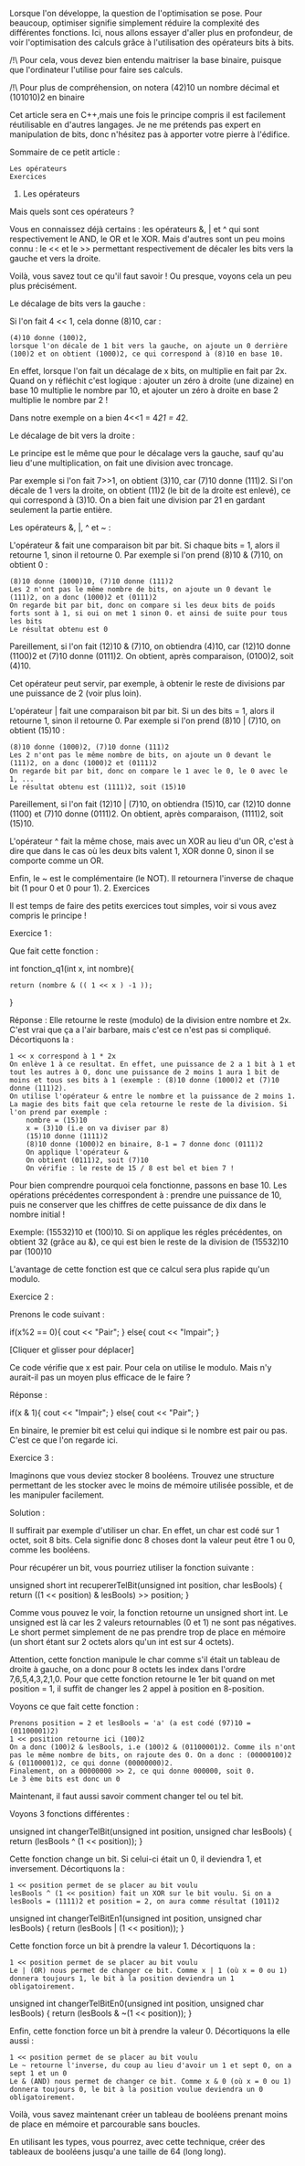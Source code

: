 Lorsque l'on développe, la question de l'optimisation se pose. Pour beaucoup, optimiser signifie simplement réduire la complexité des différentes fonctions. Ici, nous allons essayer d'aller plus en profondeur, de voir l'optimisation des calculs grâce à l'utilisation des opérateurs bits à bits.

/!\ Pour cela, vous devez bien entendu maitriser la base binaire, puisque que l'ordinateur l'utilise pour faire ses calculs.

/!\ Pour plus de compréhension, on notera (42)10 un nombre décimal et (101010)2 en binaire

Cet article sera en C++,mais une fois le principe compris il est facilement réutilisable en d'autres langages. Je ne me prétends pas expert en manipulation de bits, donc n'hésitez pas à apporter votre pierre à l'édifice.

Sommaire de ce petit article :

    Les opérateurs
    Exercices

1. Les opérateurs

Mais quels sont ces opérateurs ?

Vous en connaissez déjà certains : les opérateurs &, | et ^ qui sont respectivement le AND, le OR et le XOR. Mais d'autres sont un peu moins connu : le << et le >> permettant respectivement de décaler les bits vers la gauche et vers la droite.

Voilà, vous savez tout ce qu'il faut savoir ! Ou presque, voyons cela un peu plus précisément.

Le décalage de bits vers la gauche :

Si l'on fait 4 << 1, cela donne (8)10, car :

    (4)10 donne (100)2,
    lorsque l'on décale de 1 bit vers la gauche, on ajoute un 0 derrière (100)2 et on obtient (1000)2, ce qui correspond à (8)10 en base 10.

En effet, lorsque l'on fait un décalage de x bits, on multiplie en fait par 2x. Quand on y réfléchit c'est logique : ajouter un zéro à droite (une dizaine) en base 10 multiplie le nombre par 10, et ajouter un zéro à droite en base 2 multiplie le nombre par 2 !

Dans notre exemple on a bien 4<<1 = 4*21 = 4*2.

Le décalage de bit vers la droite :

Le principe est le même que pour le décalage vers la gauche, sauf qu'au lieu d'une multiplication, on fait une division avec troncage.

Par exemple si l'on fait 7>>1, on obtient (3)10, car (7)10 donne (111)2. Si l'on décale de 1 vers la droite, on obtient (11)2 (le bit de la droite est enlevé), ce qui correspond à (3)10. On a bien fait une division par 21 en gardant seulement la partie entière.

Les opérateurs &, |, ^ et ~ :

L'opérateur & fait une comparaison bit par bit. Si chaque bits = 1, alors il retourne 1, sinon il retourne 0. Par exemple si l'on prend (8)10 & (7)10, on obtient 0 :

    (8)10 donne (1000)10, (7)10 donne (111)2
    Les 2 n'ont pas le même nombre de bits, on ajoute un 0 devant le (111)2, on a donc (1000)2 et (0111)2
    On regarde bit par bit, donc on compare si les deux bits de poids forts sont à 1, si oui on met 1 sinon 0. et ainsi de suite pour tous les bits
    Le résultat obtenu est 0

Pareillement, si l'on fait (12)10 & (7)10, on obtiendra (4)10, car (12)10 donne (1100)2 et (7)10 donne (0111)2. On obtient, après comparaison, (0100)2, soit (4)10.

Cet opérateur peut servir, par exemple, à obtenir le reste de divisions par une puissance de 2 (voir plus loin).

L'opérateur | fait une comparaison bit par bit. Si un des bits = 1, alors il retourne 1, sinon il retourne 0. Par exemple si l'on prend (8)10 | (7)10, on obtient (15)10 :

    (8)10 donne (1000)2, (7)10 donne (111)2
    Les 2 n'ont pas le même nombre de bits, on ajoute un 0 devant le (111)2, on a donc (1000)2 et (0111)2
    On regarde bit par bit, donc on compare le 1 avec le 0, le 0 avec le 1, ...
    Le résultat obtenu est (1111)2, soit (15)10

Pareillement, si l'on fait (12)10 | (7)10, on obtiendra (15)10, car (12)10 donne (1100) et (7)10 donne (0111)2. On obtient, après comparaison, (1111)2, soit (15)10.

L'opérateur ^ fait la même chose, mais avec un XOR au lieu d'un OR, c'est à dire que dans le cas où les deux bits valent 1, XOR donne 0, sinon il se comporte comme un OR.

Enfin, le ~ est le complémentaire (le NOT). Il retournera l'inverse de chaque bit (1 pour 0 et 0 pour 1).
2. Exercices

Il est temps de faire des petits exercices tout simples, voir si vous avez compris le principe !

Exercice 1 :

Que fait cette fonction :

int fonction_q1(int x, int nombre){

    return (nombre & (( 1 << x ) -1 ));

}


Réponse : Elle retourne le reste (modulo) de la division entre nombre et 2x. C'est vrai que ça a l'air barbare, mais c'est ce n'est pas si compliqué. Décortiquons la :

    1 << x correspond à 1 * 2x
    On enlève 1 à ce resultat. En effet, une puissance de 2 a 1 bit à 1 et tout les autres à 0, donc une puissance de 2 moins 1 aura 1 bit de moins et tous ses bits à 1 (exemple : (8)10 donne (1000)2 et (7)10 donne (111)2).
    On utilise l'opérateur & entre le nombre et la puissance de 2 moins 1.
    La magie des bits fait que cela retourne le reste de la division. Si l'on prend par exemple :
        nombre = (15)10
        x = (3)10 (i.e on va diviser par 8)
        (15)10 donne (1111)2
        (8)10 donne (1000)2 en binaire, 8-1 = 7 donne donc (0111)2
        On applique l'opérateur &
        On obtient (0111)2, soit (7)10
        On vérifie : le reste de 15 / 8 est bel et bien 7 !

Pour bien comprendre pourquoi cela fonctionne, passons en base 10. Les opérations précédentes correspondent à : prendre une puissance de 10, puis ne conserver que les chiffres de cette puissance de dix dans le nombre initial !

Exemple: (15532)10 et (100)10. Si on applique les régles précédentes, on obtient 32 (grâce au &), ce qui est bien le reste de la division de (15532)10 par (100)10

L'avantage de cette fonction est que ce calcul sera plus rapide qu'un modulo.

Exercice 2 :

Prenons le code suivant :

if(x%2 == 0){
    cout << "Pair";
}
else{
    cout << "Impair";
}

[Cliquer et glisser pour déplacer]

Ce code vérifie que x est pair. Pour cela on utilise le modulo. Mais n'y aurait-il pas un moyen plus efficace de le faire ?

Réponse :

if(x & 1){
    cout << "Impair";
}
else{
    cout << "Pair";
}

En binaire, le premier bit est celui qui indique si le nombre est pair ou pas. C'est ce que l'on regarde ici.

Exercice 3 :

Imaginons que vous deviez stocker 8 booléens. Trouvez une structure permettant de les stocker avec le moins de mémoire utilisée possible, et de les manipuler facilement.

Solution :

Il suffirait par exemple d'utiliser un char. En effet, un char est codé sur 1 octet, soit 8 bits. Cela signifie donc 8 choses dont la valeur peut être 1 ou 0, comme les booléens.

Pour récupérer un bit, vous pourriez utiliser la fonction suivante :

unsigned short int recupererTelBit(unsigned int position, char lesBools)
{
    return ((1 << position) & lesBools) >> position;
}

Comme vous pouvez le voir, la fonction retourne un unsigned short int. Le unsigned est là car les 2 valeurs retournables (0 et 1) ne sont pas négatives. Le short permet simplement de ne pas prendre trop de place en mémoire (un short étant sur 2 octets alors qu'un int est sur 4 octets).

Attention, cette fonction manipule le char comme s'il était un tableau de droite à gauche, on a donc pour 8 octets les index dans l'ordre 7,6,5,4,3,2,1,0. Pour que cette fonction retourne le 1er bit quand on met position = 1, il suffit de changer les 2 appel à position en 8-position.

Voyons ce que fait cette fonction :

    Prenons position = 2 et lesBools = 'a' (a est codé (97)10 = (01100001)2)
    1 << position retourne ici (100)2
    On a donc (100)2 & lesBools, i.e (100)2 & (01100001)2. Comme ils n'ont pas le même nombre de bits, on rajoute des 0. On a donc : (00000100)2 & (01100001)2, ce qui donne (00000000)2.
    Finalement, on a 00000000 >> 2, ce qui donne 000000, soit 0.
    Le 3 ème bits est donc un 0

Maintenant, il faut aussi savoir comment changer tel ou tel bit.

Voyons 3 fonctions différentes :

unsigned int changerTelBit(unsigned int position, unsigned char lesBools)
{
    return (lesBools ^ (1 << position));
}

Cette fonction change un bit. Si celui-ci était un 0, il deviendra 1, et inversement. Décortiquons la :

    1 << position permet de se placer au bit voulu
    lesBools ^ (1 << position) fait un XOR sur le bit voulu. Si on a lesBools = (1111)2 et position = 2, on aura comme résultat (1011)2

unsigned int changerTelBitEn1(unsigned int position, unsigned char lesBools)
{
    return (lesBools | (1 << position));
}

Cette fonction force un bit à prendre la valeur 1. Décortiquons la :

    1 << position permet de se placer au bit voulu
    Le | (OR) nous permet de changer ce bit. Comme x | 1 (où x = 0 ou 1) donnera toujours 1, le bit à la position deviendra un 1 obligatoirement.

unsigned int changerTelBitEn0(unsigned int position, unsigned char lesBools)
{
    return (lesBools & ~(1 << position));
}

Enfin, cette fonction force un bit à prendre la valeur 0. Décortiquons la elle aussi :

    1 << position permet de se placer au bit voulu
    Le ~ retourne l'inverse, du coup au lieu d'avoir un 1 et sept 0, on a sept 1 et un 0
    Le & (AND) nous permet de changer ce bit. Comme x & 0 (où x = 0 ou 1) donnera toujours 0, le bit à la position voulue deviendra un 0 obligatoirement.

Voilà, vous savez maintenant créer un tableau de booléens prenant moins de place en mémoire et parcourable sans boucles.

En utilisant les types, vous pourrez, avec cette technique, créer des tableaux de booléens jusqu'a une taille de 64 (long long).
